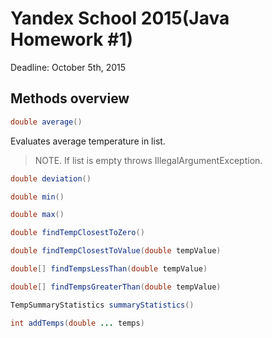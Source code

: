 # Yandex School 2015(Java Homework #1)

Deadline: October 5th, 2015

## Methods overview

```java
double average()
```
Evaluates average temperature in list.
> NOTE. If list is empty throws IllegalArgumentException.

```java
double deviation()
```

```java
double min()
```

```java
double max()
```

```java
double findTempClosestToZero()
```

```java
double findTempClosestToValue(double tempValue)
```

```java
double[] findTempsLessThan(double tempValue)
```

```java
double[] findTempsGreaterThan(double tempValue)
```

```java
TempSummaryStatistics summaryStatistics()
```

```java
int addTemps(double ... temps)
```
